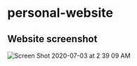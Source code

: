 # personal-website

## Website screenshot
![Screen Shot 2020-07-03 at 2 39 09 AM](https://user-images.githubusercontent.com/41492852/86439396-1e8c0880-bcce-11ea-97ea-745075d443dd.png)
